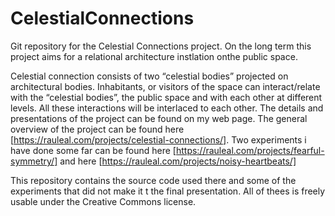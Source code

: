 # CelestialConnections
Git repository for the Celestial Connections project. On the long term this project aims for a relational architecture instlation onthe public space.

Celestial connection consists of two “celestial bodies” projected on architectural bodies. Inhabitants, or visitors of the space can interact/relate with the “celestial bodies”, the public space and with each other at different levels. All these interactions will be interlaced to each other. The details and presentations of the project can be found on my web page. The general overview of the project can be found here [https://rauleal.com/projects/celestial-connections/]. Two experiments i have done some far can be found here [https://rauleal.com/projects/fearful-symmetry/] and here [https://rauleal.com/projects/noisy-heartbeats/]

This repository contains the source code used there and some of the experiments that did not make it t the final presentation. All of thees is freely usable under the Creative Commons license.
